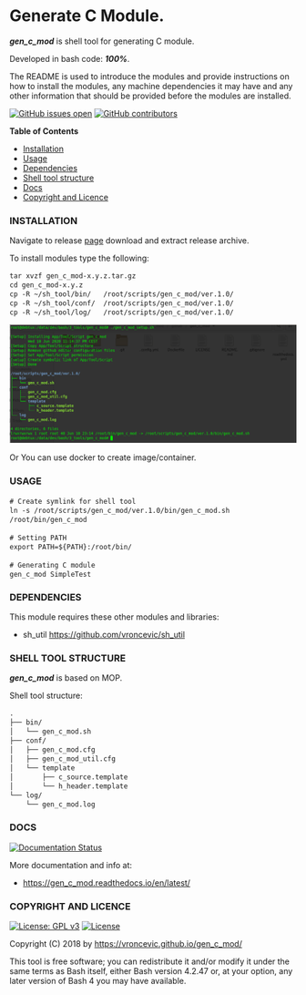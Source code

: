 # Generate C Module.

***gen_c_mod*** is shell tool for generating C module.

Developed in bash code: ***100%***.

The README is used to introduce the modules and provide instructions on
how to install the modules, any machine dependencies it may have and any
other information that should be provided before the modules are installed.

[![GitHub issues open](https://img.shields.io/github/issues/vroncevic/gen_c_mod.svg)](https://github.com/vroncevic/gen_c_mod/issues)
 [![GitHub contributors](https://img.shields.io/github/contributors/vroncevic/gen_c_mod.svg)](https://github.com/vroncevic/gen_c_mod/graphs/contributors)

<!-- START doctoc -->
**Table of Contents**

- [Installation](https://github.com/vroncevic/gen_c_mod#installation)
- [Usage](https://github.com/vroncevic/gen_c_mod#usage)
- [Dependencies](https://github.com/vroncevic/gen_c_mod#dependencies)
- [Shell tool structure](https://github.com/vroncevic/gen_c_mod#shell-tool-structure)
- [Docs](https://github.com/vroncevic/gen_c_mod#docs)
- [Copyright and Licence](https://github.com/vroncevic/gen_c_mod#copyright-and-licence)
<!-- END doctoc -->

### INSTALLATION

Navigate to release [page](https://github.com/vroncevic/gen_c_mod/releases) download and extract release archive.

To install modules type the following:

```
tar xvzf gen_c_mod-x.y.z.tar.gz
cd gen_c_mod-x.y.z
cp -R ~/sh_tool/bin/   /root/scripts/gen_c_mod/ver.1.0/
cp -R ~/sh_tool/conf/  /root/scripts/gen_c_mod/ver.1.0/
cp -R ~/sh_tool/log/   /root/scripts/gen_c_mod/ver.1.0/
```

![alt tag](https://raw.githubusercontent.com/vroncevic/gen_c_mod/dev/docs/setup_tree.png)

Or You can use docker to create image/container.

### USAGE

```
# Create symlink for shell tool
ln -s /root/scripts/gen_c_mod/ver.1.0/bin/gen_c_mod.sh /root/bin/gen_c_mod

# Setting PATH
export PATH=${PATH}:/root/bin/

# Generating C module
gen_c_mod SimpleTest
```

### DEPENDENCIES

This module requires these other modules and libraries:

* sh_util https://github.com/vroncevic/sh_util

### SHELL TOOL STRUCTURE

***gen_c_mod*** is based on MOP.

Shell tool structure:
```
.
├── bin/
│   └── gen_c_mod.sh
├── conf/
│   ├── gen_c_mod.cfg
│   ├── gen_c_mod_util.cfg
│   └── template
│       ├── c_source.template
│       └── h_header.template
└── log/
    └── gen_c_mod.log
```

### DOCS

[![Documentation Status](https://readthedocs.org/projects/gen_c_mod/badge/?version=latest)](https://gen_c_mod.readthedocs.io/projects/gen_c_mod/en/latest/?badge=latest)

More documentation and info at:

* https://gen_c_mod.readthedocs.io/en/latest/

### COPYRIGHT AND LICENCE

[![License: GPL v3](https://img.shields.io/badge/License-GPLv3-blue.svg)](https://www.gnu.org/licenses/gpl-3.0) [![License](https://img.shields.io/badge/License-Apache%202.0-blue.svg)](https://opensource.org/licenses/Apache-2.0)

Copyright (C) 2018 by https://vroncevic.github.io/gen_c_mod/

This tool is free software; you can redistribute it and/or modify
it under the same terms as Bash itself, either Bash version 4.2.47 or,
at your option, any later version of Bash 4 you may have available.

